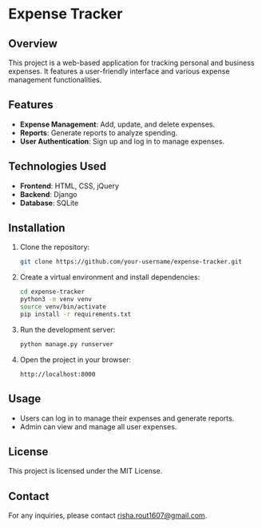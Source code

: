 # Expense Tracker

## Overview
This project is a web-based application for tracking personal and business expenses. It features a user-friendly interface and various expense management functionalities.

## Features
- **Expense Management**: Add, update, and delete expenses.
- **Reports**: Generate reports to analyze spending.
- **User Authentication**: Sign up and log in to manage expenses.

## Technologies Used
- **Frontend**: HTML, CSS, jQuery
- **Backend**: Django
- **Database**: SQLite

## Installation
1. Clone the repository:
    ```bash
    git clone https://github.com/your-username/expense-tracker.git
    ```
2. Create a virtual environment and install dependencies:
    ```bash
    cd expense-tracker
    python3 -m venv venv
    source venv/bin/activate
    pip install -r requirements.txt
    ```
3. Run the development server:
    ```bash
    python manage.py runserver
    ```
4. Open the project in your browser:
    ```plaintext
    http://localhost:8000
    ```

## Usage
- Users can log in to manage their expenses and generate reports.
- Admin can view and manage all user expenses.



## License
This project is licensed under the MIT License.

## Contact
For any inquiries, please contact [risha.rout1607@gmail.com](mailto:risha.rout1607@gmail.com).
